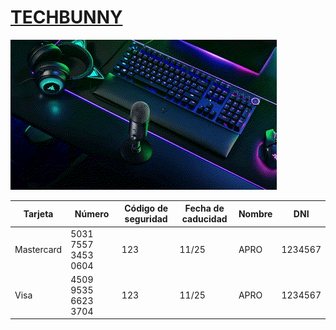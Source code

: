 # [TECHBUNNY](https://pf-techbunny-lake.vercel.app/)

[![Preview](client/public/intro.gif)](https://vimeo.com/795225619)

| Tarjeta     | Número                | Código de seguridad | Fecha de caducidad | Nombre |    DNI    |
| ----------- | --------------------- | ------------------- | ------------------ | ------ | --------- |
| Mastercard  | 5031 7557 3453 0604   | 123                 | 11/25              |  APRO  | 1234567   |
| Visa        | 4509 9535 6623 3704   | 123                 | 11/25              |  APRO  | 1234567   |
